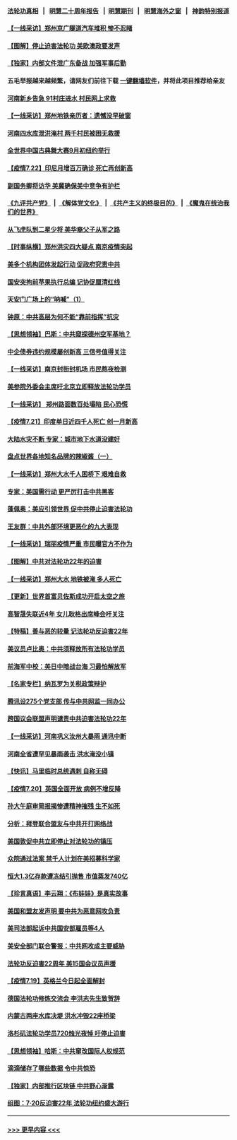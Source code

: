 #### [法轮功真相](https://github.com/gfw-breaker/truth/blob/master/README.md?t=0) &nbsp;&nbsp;|&nbsp;&nbsp; [明慧二十周年报告](https://github.com/gfw-breaker/mh-reports/blob/master/README.md?t=0) &nbsp;&nbsp;|&nbsp;&nbsp;[明慧期刊](https://github.com/gfw-breaker/mh-qikan) &nbsp;&nbsp;|&nbsp;&nbsp; [明慧海外之窗](https://github.com/gfw-breaker/mh-news/blob/master/README.md?t=0) &nbsp;&nbsp;|&nbsp;&nbsp; [神韵特别报道](https://github.com/gfw-breaker/mh-news/blob/master/shenyun.md?t=0)
#### [【一线采访】郑州京广隧道汽车堆积 惨不忍睹](../pages/nf4514/n13107463.md?t=07230551) 
#### [【图解】停止迫害法轮功 美欧澳政要发声](../pages/nf4514/n13108002.md?t=07230551) 
#### [【独家】内部文件泄广东备战 加强军事后勤](../pages/nf4514/n13100378.md?t=07230551) 
#### 五毛举报越来越频繁，请网友们前往下载 [一键翻墙软件](https://github.com/gfw-breaker/ssr-accounts)，并将此项目推荐给亲友
#### [河南新乡告急 91村庄进水 村民网上求救](../pages/nf4514/n13106689.md?t=07230551) 
#### [【一线采访】郑州地铁亲历者：遗憾没早破窗](../pages/nf4514/n13107473.md?t=07230551) 
#### [河南四水库泄洪淹村 两千村民被困无救援](../pages/nf4514/n13107268.md?t=07230551) 
#### [全世界中国古典舞大赛9月初纽约举行](../pages/nf4514/n13106187.md?t=07230551) 
#### [【疫情7.22】印尼月增百万确诊 死亡再创新高](../pages/nf4514/n13106845.md?t=07230551) 
#### [副国务卿将访华 美冀确保美中竞争有护栏](../pages/nf4514/n13106154.md?t=07230551) 
#### [《九评共产党》](https://github.com/begood0513/9ping.md/blob/master/README.md) &nbsp;|&nbsp; [《解体党文化》](../../../../jtdwh.md/blob/master/README.md)  &nbsp;|&nbsp; [《共产主义的终极目的》](../../../../gczydzjmd.md/blob/master/README.md) &nbsp;|&nbsp; [《魔鬼在统治我们的世界》](../../../../mgztzwmdsj.md/blob/master/README.md) 
#### [从飞虎队到二星少将 美华裔父子从军之路](../pages/nf4514/n13106123.md?t=07230551) 
#### [【时事纵横】郑州洪灾四大疑点 南京疫情突起](../pages/nf4514/n13105563.md?t=07230551) 
#### [美多个机构团体发起行动 促政府究责中共](../pages/nf4514/n13105630.md?t=07230551) 
#### [国安突拘前苹果执行总编 记协促厘清红线](../pages/nf4514/n13106058.md?t=07230551) 
#### [天安门广场上的“呐喊”（1）](../pages/nf4514/n13105277.md?t=07230551) 
#### [钟原：中共高层为何不能“靠前指挥”抗灾](../pages/nf4514/n13105767.md?t=07230551) 
#### [【思想领袖】巴斯：中共窥探德州空军基地？](../pages/nf4514/n13024284.md?t=07230551) 
#### [中企债券违约规模屡创新高 三信号值得关注](../pages/nf4514/n13104979.md?t=07230551) 
#### [【一线采访】南京封街封机场 市民熬夜检测](../pages/nf4514/n13105035.md?t=07230551) 
#### [美参院外委会主席吁北京立即释放法轮功学员](../pages/nf4514/n13104658.md?t=07230551) 
#### [【一线采访】 郑州路面数百处塌陷 民心恐慌](../pages/nf4514/n13104384.md?t=07230551) 
#### [【疫情7.21】印度单日近四千人死亡 创一月新高](../pages/nf4514/n13104091.md?t=07230551) 
#### [大陆水灾不断 专家：城市地下水道没建好](../pages/nf4514/n13104250.md?t=07230551) 
#### [盘点世界各地知名品牌的辣椒酱（一）](../pages/nf4514/n13103895.md?t=07230551) 
#### [【一线采访】郑州大水千人困桥下 艰难自救](../pages/nf4514/n13103956.md?t=07230551) 
#### [专家：美国需行动 更严厉打击中共黑客](../pages/nf4514/n13103193.md?t=07230551) 
#### [蓬佩奥：美应引领世界 促中共停止迫害法轮功](../pages/nf4514/n13102781.md?t=07230551) 
#### [王友群：中共外部环境更恶化的九大表现](../pages/nf4514/n13103354.md?t=07230551) 
#### [【一线采访】瑞丽疫情严重 市民曝官方不作为](../pages/nf4514/n13102922.md?t=07230551) 
#### [【图解】中共对法轮功22年的迫害](../pages/nf4514/n13103298.md?t=07230551) 
#### [【一线采访】郑州大水 地铁被淹 多人死亡](../pages/nf4514/n13102635.md?t=07230551) 
#### [【更新】世界首富贝佐斯成功开启太空之旅](../pages/nf4514/n13101853.md?t=07230551) 
#### [高智晟失联近4年 女儿耿格出席峰会吁关注](../pages/nf4514/n13103182.md?t=07230551) 
#### [【特稿】善与恶的较量 记法轮功反迫害22年](../pages/nf4514/n13086597.md?t=07230551) 
#### [美议员卢比奥：中共须释放所有法轮功学员](../pages/nf4514/n13102667.md?t=07230551) 
#### [前海军中校：美日中暗战台海 习最怕解放军](../pages/nf4514/n13102383.md?t=07230551) 
#### [【名家专栏】纳瓦罗为关税政策辩护](../pages/nf4514/n13102316.md?t=07230551) 
#### [腾讯设275个党支部 传与中共网监一同办公](../pages/nf4514/n13102260.md?t=07230551) 
#### [跨国议会联盟声明谴责中共迫害法轮功22年](../pages/nf4514/n13102310.md?t=07230551) 
#### [【一线采访】河南巩义汝州大暴雨 通讯中断](../pages/nf4514/n13102197.md?t=07230551) 
#### [河南全省遭罕见暴雨袭击 洪水淹没小镇](../pages/nf4514/n13101581.md?t=07230551) 
#### [【快讯】马里临时总统遇刺 自称无碍](../pages/nf4514/n13101715.md?t=07230551) 
#### [【疫情7.20】英国全面开放 病例不增反降](../pages/nf4514/n13101424.md?t=07230551) 
#### [孙大午庭审简报揭惨遭精神摧残 生不如死](../pages/nf4514/n13101374.md?t=07230551) 
#### [分析：拜登联合盟友与中共开打网络战](../pages/nf4514/n13100536.md?t=07230551) 
#### [美国敦促中共立即停止对法轮功的镇压](../pages/nf4514/n13100132.md?t=07230551) 
#### [众院通过法案 禁千人计划在美招募科学家](../pages/nf4514/n13100087.md?t=07230551) 
#### [恒大1.3亿存款遭冻结引抛售 市值蒸发740亿](../pages/nf4514/n13099966.md?t=07230551) 
#### [【珍言真语】李云翔：《布娃娃》是真实故事](../pages/nf4514/n13099471.md?t=07230551) 
#### [美国和盟友发声明 要中共为恶意网攻负责](../pages/nf4514/n13099486.md?t=07230551) 
#### [美司法部起诉中共国安部雇员等4人](../pages/nf4514/n13099431.md?t=07230551) 
#### [美安全部门联合警报：中共网攻成主要威胁](../pages/nf4514/n13098721.md?t=07230551) 
#### [法轮功反迫害22周年 美15国会议员声援](../pages/nf4514/n13092115.md?t=07230551) 
#### [【疫情7.19】英格兰今日起全面解封](../pages/nf4514/n13098843.md?t=07230551) 
#### [德国法轮功修炼交流会 李洪志先生致贺辞](../pages/nf4514/n13098794.md?t=07230551) 
#### [内蒙古两座水库决堤 洪水冲毁22座桥梁](../pages/nf4514/n13098925.md?t=07230551) 
#### [洛杉矶法轮功学员720烛光夜悼 吁停止迫害](../pages/nf4514/n13098757.md?t=07230551) 
#### [【思想领袖】哈斯：中共窜改国际人权规范](../pages/nf4514/n13053647.md?t=07230551) 
#### [滴滴储存了哪些数据 令中共惊恐](../pages/nf4514/n13097858.md?t=07230551) 
#### [【独家】内部推行区块链 中共野心渐露](../pages/nf4514/n13094145.md?t=07230551) 
#### [组图：7·20反迫害22年 法轮功纽约盛大游行](../pages/nf4514/n13097490.md?t=07230551) 

----
#### [ >>> 更早内容 <<< ](../indexes/nf4514-earlier.md)
